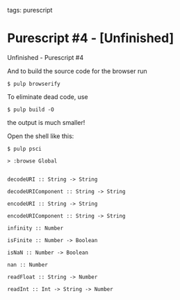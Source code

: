 tags: purescript

# Purescript #4 - [Unfinished]

Unfinished - Purescript #4

And to build the source code for the browser run

```
$ pulp browserify
```

To eliminate dead code, use

```
$ pulp build -O
```

the output is much smaller!

Open the shell like this:
```
$ pulp psci
```

```
> :browse Global


decodeURI :: String -> String

decodeURIComponent :: String -> String

encodeURI :: String -> String

encodeURIComponent :: String -> String

infinity :: Number

isFinite :: Number -> Boolean

isNaN :: Number -> Boolean

nan :: Number

readFloat :: String -> Number

readInt :: Int -> String -> Number
```
